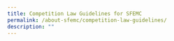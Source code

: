 ```yaml
---
title: Competition Law Guidelines for SFEMC
permalink: /about-sfemc/competition-law-guidelines/
description: ""
---
```

